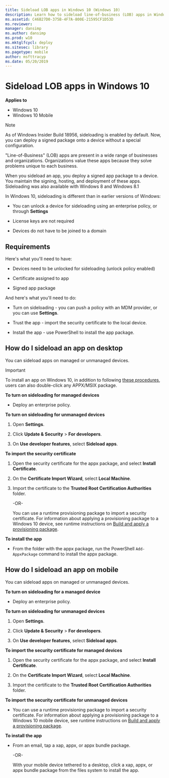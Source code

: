 ```yaml
---
title: Sideload LOB apps in Windows 10 (Windows 10)
description: Learn how to sideload line-of-business (LOB) apps in Windows 10. When you sideload an app, you deploy a signed app package to a device.
ms.assetid: C46B27D0-375B-4F7A-800E-21595CF1D53D
ms.reviewer: 
manager: dansimp
ms.author: dansimp
ms.prod: w10
ms.mktglfcycl: deploy
ms.sitesec: library
ms.pagetype: mobile
author: msfttracyp
ms.date: 05/20/2019
---
```


# Sideload LOB apps in Windows 10
**Applies to**

-   Windows 10
-   Windows 10 Mobile

> [!NOTE]
> As of Windows Insider Build 18956, sideloading is enabled by default. Now, you can deploy a signed package onto a device without a special configuration. 

"Line-of-Business" (LOB) apps are present in a wide range of businesses and organizations. Organizations value these apps because they solve problems unique to each business.

When you sideload an app, you deploy a signed app package to a device. You maintain the signing, hosting, and deployment of these apps. Sideloading was also available with Windows 8 and Windows 8.1

In Windows 10, sideloading is different than in earlier versions of Windows:

-   You can unlock a device for sideloading using an enterprise policy, or through **Settings**

-   License keys are not required

-   Devices do not have to be joined to a domain

## Requirements
Here's what you'll need to have:

-   Devices need to be unlocked for sideloading (unlock policy enabled)

-   Certificate assigned to app

-   Signed app package

And here's what you'll need to do:

-   Turn on sideloading - you can push a policy with an MDM provider, or you can use **Settings**.

-   Trust the app - import the security certificate to the local device.

-   Install the app - use PowerShell to install the app package.

## How do I sideload an app on desktop
You can sideload apps on managed or unmanaged devices.

>[!IMPORTANT]
> To install an app on Windows 10, in addition to following [these procedures](/windows/msix/app-installer/installing-windows10-apps-web), users can also double-click any APPX/MSIX package.


**To turn on sideloading for managed devices**

-   Deploy an enterprise policy.



**To turn on sideloading for unmanaged devices**

1.  Open **Settings**.

2.  Click **Update & Security** &gt; **For developers**.

3.  On **Use developer features**, select **Sideload apps**.

**To import the security certificate**

1.  Open the security certificate for the appx package, and select **Install Certificate**.

2.  On the **Certificate Import Wizard**, select **Local Machine**.

3.  Import the certificate to the **Trusted Root Certification Authorities** folder.

    -OR-

    You can use a runtime provisioning package to import a security certificate. For information about applying a provisioning package to a Windows 10 device, see runtime instructions on [Build and apply a provisioning package]( https://go.microsoft.com/fwlink/p/?LinkId=619162).

**To install the app**
-   From the folder with the appx package, run the PowerShell `Add-AppxPackage` command to install the appx package.

## How do I sideload an app on mobile
You can sideload apps on managed or unmanaged devices.

**To turn on sideloading for a managed device**

-   Deploy an enterprise policy.

**To turn on sideloading for unmanaged devices**

1.  Open **Settings**.

2.  Click **Update & Security** &gt; **For developers**.

3.  On **Use developer features**, select **Sideload apps**.

**To import the security certificate for managed devices**

1.  Open the security certificate for the appx package, and select **Install Certificate**.

2.  On the **Certificate Import Wizard**, select **Local Machine**.

3.  Import the certificate to the **Trusted Root Certification Authorities** folder.

**To import the security certificate for unmanaged devices**

-   You can use a runtime provisioning package to import a security certificate. For information about applying a provisioning package to a Windows 10 mobile device, see runtime instructions on [Build and apply a provisioning package]( https://go.microsoft.com/fwlink/p/?LinkId=619164).

**To install the app**

-   From an email, tap a xap, appx, or appx bundle package.

    -OR-

    With your mobile device tethered to a desktop, click a xap, appx, or appx bundle package from the files system to install the app.

 

 